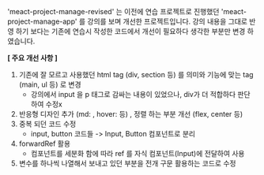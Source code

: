'meact-project-manage-revised' 는 이전에 연습 프로젝트로 진행했던 'meact-project-manage-app' 를 강의를 보며 개선한 프로젝트입니다. 강의 내용을 그대로 반영 하기 보다는 기존에 연습시 작성한 코드에서 개선이 필요하다 생각한 부분만 변경 하였습니다.

**[ 주요 개선 사항 ]**
1. 기존에 잘 모르고 사용했던 html tag (div, section 등) 를 의미와 기능에 맞는 tag (main, ul 등) 로 변경
   - 강의에서 input 을 p 태그로 감싸는 내용이 있었으나, div가 더 적합하다 판단하여 수정x
2. 반응형 디자인 추가 (md: , hover: 등) , 정렬 하는 부분 개선 (flex, center 등)
3. 중복 되던 코드 수정
   - input, button 코드들 -> Input, Button 컴포넌트로 분리
4. forwardRef 활용
   - 컴포넌트를 세분화 함에 따라 ref 를 자식 컴포넌트(Input)에 전달하여 사용
5. 변수를 하나씩 나열해서 보내고 있던 부분을 전개 구문 활용하는 코드로 수정